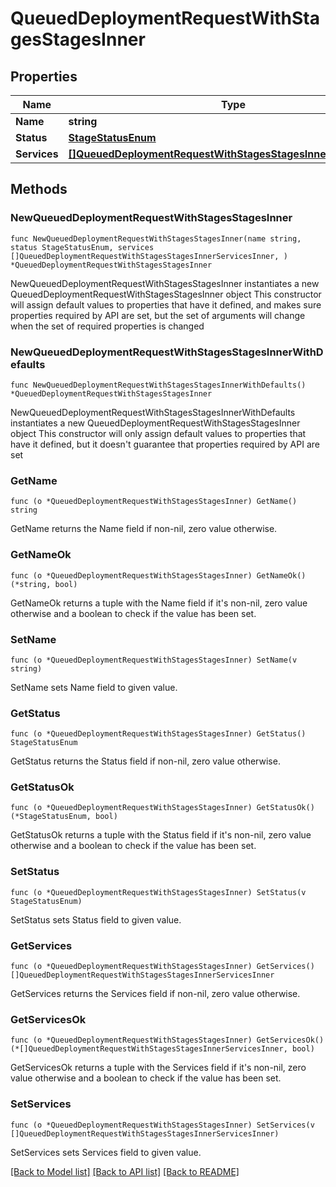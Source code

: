 # QueuedDeploymentRequestWithStagesStagesInner

## Properties

Name | Type | Description | Notes
------------ | ------------- | ------------- | -------------
**Name** | **string** |  | 
**Status** | [**StageStatusEnum**](StageStatusEnum.md) |  | 
**Services** | [**[]QueuedDeploymentRequestWithStagesStagesInnerServicesInner**](QueuedDeploymentRequestWithStagesStagesInnerServicesInner.md) |  | 

## Methods

### NewQueuedDeploymentRequestWithStagesStagesInner

`func NewQueuedDeploymentRequestWithStagesStagesInner(name string, status StageStatusEnum, services []QueuedDeploymentRequestWithStagesStagesInnerServicesInner, ) *QueuedDeploymentRequestWithStagesStagesInner`

NewQueuedDeploymentRequestWithStagesStagesInner instantiates a new QueuedDeploymentRequestWithStagesStagesInner object
This constructor will assign default values to properties that have it defined,
and makes sure properties required by API are set, but the set of arguments
will change when the set of required properties is changed

### NewQueuedDeploymentRequestWithStagesStagesInnerWithDefaults

`func NewQueuedDeploymentRequestWithStagesStagesInnerWithDefaults() *QueuedDeploymentRequestWithStagesStagesInner`

NewQueuedDeploymentRequestWithStagesStagesInnerWithDefaults instantiates a new QueuedDeploymentRequestWithStagesStagesInner object
This constructor will only assign default values to properties that have it defined,
but it doesn't guarantee that properties required by API are set

### GetName

`func (o *QueuedDeploymentRequestWithStagesStagesInner) GetName() string`

GetName returns the Name field if non-nil, zero value otherwise.

### GetNameOk

`func (o *QueuedDeploymentRequestWithStagesStagesInner) GetNameOk() (*string, bool)`

GetNameOk returns a tuple with the Name field if it's non-nil, zero value otherwise
and a boolean to check if the value has been set.

### SetName

`func (o *QueuedDeploymentRequestWithStagesStagesInner) SetName(v string)`

SetName sets Name field to given value.


### GetStatus

`func (o *QueuedDeploymentRequestWithStagesStagesInner) GetStatus() StageStatusEnum`

GetStatus returns the Status field if non-nil, zero value otherwise.

### GetStatusOk

`func (o *QueuedDeploymentRequestWithStagesStagesInner) GetStatusOk() (*StageStatusEnum, bool)`

GetStatusOk returns a tuple with the Status field if it's non-nil, zero value otherwise
and a boolean to check if the value has been set.

### SetStatus

`func (o *QueuedDeploymentRequestWithStagesStagesInner) SetStatus(v StageStatusEnum)`

SetStatus sets Status field to given value.


### GetServices

`func (o *QueuedDeploymentRequestWithStagesStagesInner) GetServices() []QueuedDeploymentRequestWithStagesStagesInnerServicesInner`

GetServices returns the Services field if non-nil, zero value otherwise.

### GetServicesOk

`func (o *QueuedDeploymentRequestWithStagesStagesInner) GetServicesOk() (*[]QueuedDeploymentRequestWithStagesStagesInnerServicesInner, bool)`

GetServicesOk returns a tuple with the Services field if it's non-nil, zero value otherwise
and a boolean to check if the value has been set.

### SetServices

`func (o *QueuedDeploymentRequestWithStagesStagesInner) SetServices(v []QueuedDeploymentRequestWithStagesStagesInnerServicesInner)`

SetServices sets Services field to given value.



[[Back to Model list]](../README.md#documentation-for-models) [[Back to API list]](../README.md#documentation-for-api-endpoints) [[Back to README]](../README.md)


